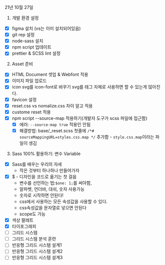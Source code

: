 21년 10월 27일

1. 개발 환경 설정

- [x] figma 설치 (vs는 이미 설치되어있음)
- [x] git rep 설정
- [x] node-sass 설치
- [x] npm script 업데이트
- [x] prettier & SCSS lint 설정

2. Asset 준비

- [x] HTML Document 셋업 & Webfont 적용
- [x] 이미지 파일 업로드
- [x] icon svg를 icon-font로 바꾸기
      svg를 태그 자체로 사용하면 할 수 있는게 많아진다.
- [x] favicon 설정
- [x] reset.css vs nomalize.css 차이 알고 적용
- [x] custome reset 적용
- [x] npm script --source-map 적용하기(개발자 도구가 scss 파일에 접근함)
  - [x] 에러: `--source-map true` 적용인 안됨
  - [x] 해결방법: base/\_reset.scss 첫줄에 `/*# sourceMappingURL=styles.css.map */` 추가함 - `style.css.map`이라는 파일이 생김

3. Sass 100% 활용하기: 변수 Variable

- [x] Sass를 배우는 우리의 자세
  - 작은 것부터 하나하나 만들어가자
- [x] $ - 디자인을 코드로 옮기는 첫 걸음
  - 변수를 선언하는 법:`$one: 1;`를 써야함,
  - 알파벳, 언더바, 대쉬, 숫자 사용가능
  - 숫자로 시작하면 안된다!
  - css에서 사용하는 모든 속성값을 사용할 수 있다.
  - css속성값을 문자열로 넣으면 안된다
  - scope도 가능
- [x] 색상 팔레트
- [x] 타이포그래피
- [ ] 그리드 시스템
- [ ] 그리드 시스템 분석 훈련
- [ ] 반응형 그리드 시스템 설계1
- [ ] 반응형 그리드 시스템 설계2
- [ ] 반응형 그리드 시스템 설계3
